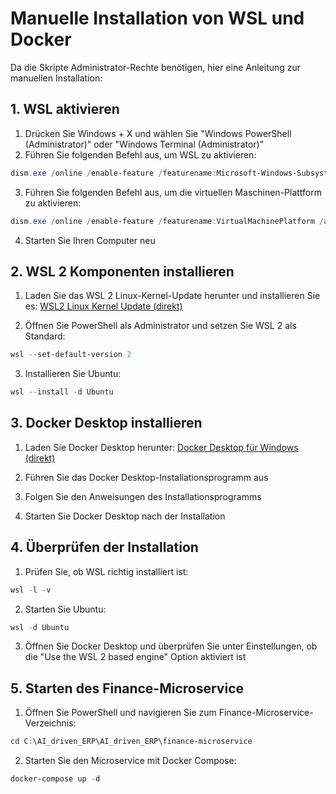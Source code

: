 # Manuelle Installation von WSL und Docker

Da die Skripte Administrator-Rechte benötigen, hier eine Anleitung zur manuellen Installation:

## 1. WSL aktivieren

1. Drücken Sie Windows + X und wählen Sie "Windows PowerShell (Administrator)" oder "Windows Terminal (Administrator)"
2. Führen Sie folgenden Befehl aus, um WSL zu aktivieren:

```powershell
dism.exe /online /enable-feature /featurename:Microsoft-Windows-Subsystem-Linux /all /norestart
```

3. Führen Sie folgenden Befehl aus, um die virtuellen Maschinen-Plattform zu aktivieren:

```powershell
dism.exe /online /enable-feature /featurename:VirtualMachinePlatform /all /norestart
```

4. Starten Sie Ihren Computer neu

## 2. WSL 2 Komponenten installieren

1. Laden Sie das WSL 2 Linux-Kernel-Update herunter und installieren Sie es:
   [WSL2 Linux Kernel Update (direkt)](https://wslstorestorage.blob.core.windows.net/wslblob/wsl_update_x64.msi)

2. Öffnen Sie PowerShell als Administrator und setzen Sie WSL 2 als Standard:

```powershell
wsl --set-default-version 2
```

3. Installieren Sie Ubuntu:

```powershell
wsl --install -d Ubuntu
```

## 3. Docker Desktop installieren

1. Laden Sie Docker Desktop herunter:
   [Docker Desktop für Windows (direkt)](https://desktop.docker.com/win/main/amd64/Docker%20Desktop%20Installer.exe)

2. Führen Sie das Docker Desktop-Installationsprogramm aus
3. Folgen Sie den Anweisungen des Installationsprogramms
4. Starten Sie Docker Desktop nach der Installation

## 4. Überprüfen der Installation

1. Prüfen Sie, ob WSL richtig installiert ist:

```powershell
wsl -l -v
```

2. Starten Sie Ubuntu:

```powershell
wsl -d Ubuntu
```

3. Öffnen Sie Docker Desktop und überprüfen Sie unter Einstellungen, ob die "Use the WSL 2 based engine" Option aktiviert ist

## 5. Starten des Finance-Microservice

1. Öffnen Sie PowerShell und navigieren Sie zum Finance-Microservice-Verzeichnis:

```powershell
cd C:\AI_driven_ERP\AI_driven_ERP\finance-microservice
```

2. Starten Sie den Microservice mit Docker Compose:

```powershell
docker-compose up -d
``` 